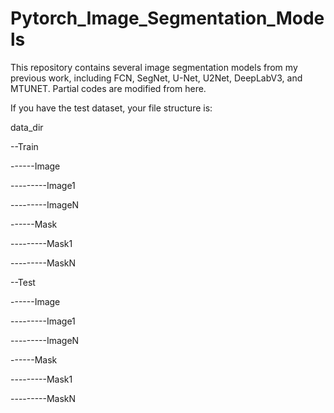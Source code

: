 # Pytorch_Image_Segmentation_Models

This repository contains several image segmentation models from my previous work, including FCN, SegNet, U-Net, U2Net, DeepLabV3, and MTUNET. Partial codes are modified from here.

If you have the test dataset, your file structure is:

data_dir

--Train

------Image

---------Image1

---------ImageN

------Mask

---------Mask1

---------MaskN

--Test

------Image

---------Image1

---------ImageN

------Mask

---------Mask1

---------MaskN

